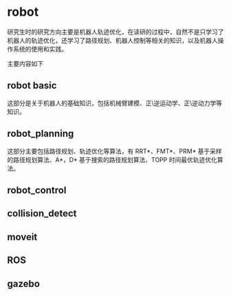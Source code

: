 # robot

研究生时的研究方向主要是机器人轨迹优化，在读研的过程中，自然不是只学习了机器人的轨迹优化，还学习了路径规划、机器人控制等相关的知识，以及机器人操作系统的使用和实践。

主要内容如下
## robot basic
这部分是关于机器人的基础知识，包括机械臂建模、正\逆运动学、正\逆动力学等知识。

## robot_planning
这部分主要包括路径规划、轨迹优化等算法，有 RRT*、FMT*、PRM* 基于采样的路径规划算法、A*，D* 基于搜索的路径规划算法、TOPP 时间最优轨迹优化算法。

## robot_control


## collision_detect


## moveit 


## ROS


## gazebo


